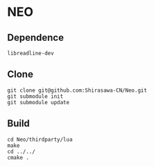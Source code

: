# NEO

## Dependence
```
libreadline-dev
```

## Clone
```
git clone git@github.com:Shirasawa-CN/Neo.git
git submodule init
git submodule update
```

## Build
```
cd Neo/thirdparty/lua
make
cd ../../
cmake .
```
